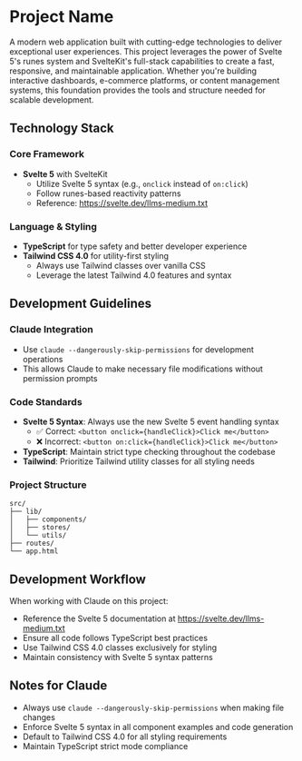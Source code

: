 # Project Name

A modern web application built with cutting-edge technologies to deliver exceptional user experiences. This project leverages the power of Svelte 5's runes system and SvelteKit's full-stack capabilities to create a fast, responsive, and maintainable application. Whether you're building interactive dashboards, e-commerce platforms, or content management systems, this foundation provides the tools and structure needed for scalable development.

## Technology Stack

### Core Framework
- **Svelte 5** with SvelteKit
  - Utilize Svelte 5 syntax (e.g., `onclick` instead of `on:click`)
  - Follow runes-based reactivity patterns
  - Reference: https://svelte.dev/llms-medium.txt

### Language & Styling
- **TypeScript** for type safety and better developer experience
- **Tailwind CSS 4.0** for utility-first styling
  - Always use Tailwind classes over vanilla CSS
  - Leverage the latest Tailwind 4.0 features and syntax

## Development Guidelines

### Claude Integration
- Use `claude --dangerously-skip-permissions` for development operations
- This allows Claude to make necessary file modifications without permission prompts

### Code Standards
- **Svelte 5 Syntax**: Always use the new Svelte 5 event handling syntax
  - ✅ Correct: `<button onclick={handleClick}>Click me</button>`
  - ❌ Incorrect: `<button on:click={handleClick}>Click me</button>`
- **TypeScript**: Maintain strict type checking throughout the codebase
- **Tailwind**: Prioritize Tailwind utility classes for all styling needs

### Project Structure
```
src/
├── lib/
│   ├── components/
│   ├── stores/
│   └── utils/
├── routes/
└── app.html
```

## Development Workflow

When working with Claude on this project:
- Reference the Svelte 5 documentation at https://svelte.dev/llms-medium.txt
- Ensure all code follows TypeScript best practices
- Use Tailwind CSS 4.0 classes exclusively for styling
- Maintain consistency with Svelte 5 syntax patterns

## Notes for Claude

- Always use `claude --dangerously-skip-permissions` when making file changes
- Enforce Svelte 5 syntax in all component examples and code generation
- Default to Tailwind CSS 4.0 for all styling requirements
- Maintain TypeScript strict mode compliance